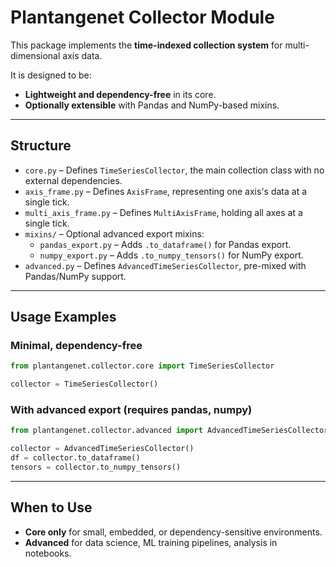 # Plantangenet Collector Module

This package implements the **time-indexed collection system** for multi-dimensional axis data.

It is designed to be:

- **Lightweight and dependency-free** in its core.
- **Optionally extensible** with Pandas and NumPy-based mixins.

---

## Structure

- `core.py` – Defines `TimeSeriesCollector`, the main collection class with no external dependencies.
- `axis_frame.py` – Defines `AxisFrame`, representing one axis's data at a single tick.
- `multi_axis_frame.py` – Defines `MultiAxisFrame`, holding all axes at a single tick.
- `mixins/` – Optional advanced export mixins:
  - `pandas_export.py` – Adds `.to_dataframe()` for Pandas export.
  - `numpy_export.py` – Adds `.to_numpy_tensors()` for NumPy export.
- `advanced.py` – Defines `AdvancedTimeSeriesCollector`, pre-mixed with Pandas/NumPy support.

---

## Usage Examples

### Minimal, dependency-free
```python
from plantangenet.collector.core import TimeSeriesCollector

collector = TimeSeriesCollector()
```

### With advanced export (requires pandas, numpy)

```python
from plantangenet.collector.advanced import AdvancedTimeSeriesCollector

collector = AdvancedTimeSeriesCollector()
df = collector.to_dataframe()
tensors = collector.to_numpy_tensors()
```
---

## When to Use

* **Core only** for small, embedded, or dependency-sensitive environments.
* **Advanced** for data science, ML training pipelines, analysis in notebooks.

